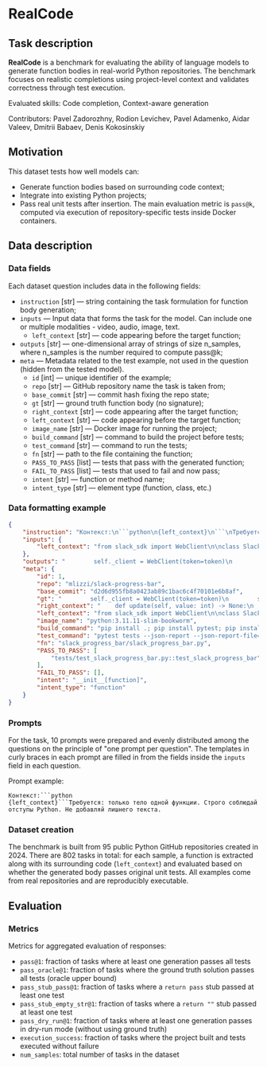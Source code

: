 # RealCode


## Task description

**RealCode** is a benchmark for evaluating the ability of language models to generate function bodies in real-world Python repositories. The benchmark focuses on realistic completions using project-level context and validates correctness through test execution.

Evaluated skills: Code completion, Context-aware generation

Contributors: Pavel Zadorozhny, Rodion Levichev, Pavel Adamenko, Aidar Valeev, Dmitrii Babaev, Denis Kokosinskiy


## Motivation

This dataset tests how well models can:
- Generate function bodies based on surrounding code context;
- Integrate into existing Python projects;
- Pass real unit tests after insertion.
The main evaluation metric is `pass@k`, computed via execution of repository-specific tests inside Docker containers.


## Data description

### Data fields

Each dataset question includes data in the following fields:

- `instruction` [str] — string containing the task formulation for function body generation;
- `inputs` — Input data that forms the task for the model. Can include one or multiple modalities - video, audio, image, text.
    - `left_context` [str] — code appearing before the target function;
- `outputs` [str] — one-dimensional array of strings of size n_samples, where n_samples is the number required to compute pass@k;
- `meta` — Metadata related to the test example, not used in the question (hidden from the tested model).
    - `id` [int] — unique identifier of the example;
    - `repo` [str] — GitHub repository name the task is taken from;
    - `base_commit` [str] — commit hash fixing the repo state;
    - `gt` [str] — ground truth function body (no signature);
    - `right_context` [str] — code appearing after the target function;
    - `left_context` [str] — code appearing before the target function;
    - `image_name` [str] — Docker image for running the project;
    - `build_command` [str] — command to build the project before tests;
    - `test_command` [str] — command to run the tests;
    - `fn` [str] — path to the file containing the function;
    - `PASS_TO_PASS` [list] — tests that pass with the generated function;
    - `FAIL_TO_PASS` [list] — tests that used to fail and now pass;
    - `intent` [str] — function or method name;
    - `intent_type` [str] — element type (function, class, etc.)


### Data formatting example

```json
{
    "instruction": "Контекст:\n```python\n{left_context}\n```\nТребуется: только тело функции. Строго соблюдай отступы Python. Не добавляй лишнего текста.",
    "inputs": {
        "left_context": "from slack_sdk import WebClient\n\nclass SlackProgressBar:\n    def __init__(self, token: str, total: int):"
    },
    "outputs": "        self._client = WebClient(token=token)\n        self._total = total",
    "meta": {
        "id": 1,
        "repo": "mlizzi/slack-progress-bar",
        "base_commit": "d2d6d955fb8a0423ab89c1bac6c4f70101e6b8af",
        "gt": "        self._client = WebClient(token=token)\n        self._total = total",
        "right_context": "    def update(self, value: int) -> None:\n        pass",
        "left_context": "from slack_sdk import WebClient\n\nclass SlackProgressBar:\n    def __init__(self, token: str, total: int):",
        "image_name": "python:3.11.11-slim-bookworm",
        "build_command": "pip install .; pip install pytest; pip install pytest-json-report;",
        "test_command": "pytest tests --json-report --json-report-file=report_pytest.json",
        "fn": "slack_progress_bar/slack_progress_bar.py",
        "PASS_TO_PASS": [
            "tests/test_slack_progress_bar.py::test_slack_progress_bar"
        ],
        "FAIL_TO_PASS": [],
        "intent": "__init__[function]",
        "intent_type": "function"
    }
}
```


### Prompts

For the task, 10 prompts were prepared and evenly distributed among the questions on the principle of "one prompt per question". The templates in curly braces in each prompt are filled in from the fields inside the `inputs` field in each question.

Prompt example:

```
Контекст:```python
{left_context}```Требуется: только тело одной функции. Строго соблюдай отступы Python. Не добавляй лишнего текста.
```


### Dataset creation

The benchmark is built from 95 public Python GitHub repositories created in 2024. There are 802 tasks in total: for each sample, a function is extracted along with its surrounding code (`left_context`) and evaluated based on whether the generated body passes original unit tests. All examples come from real repositories and are reproducibly executable.


## Evaluation


### Metrics

Metrics for aggregated evaluation of responses:

- `pass@1`: fraction of tasks where at least one generation passes all tests
- `pass_oracle@1`: fraction of tasks where the ground truth solution passes all tests (oracle upper bound)
- `pass_stub_pass@1`: fraction of tasks where a `return pass` stub passed at least one test
- `pass_stub_empty_str@1`: fraction of tasks where a `return ""` stub passed at least one test
- `pass_dry_run@1`: fraction of tasks where at least one generation passes in dry-run mode (without using ground truth)
- `execution_success`: fraction of tasks where the project built and tests executed without failure
- `num_samples`: total number of tasks in the dataset
